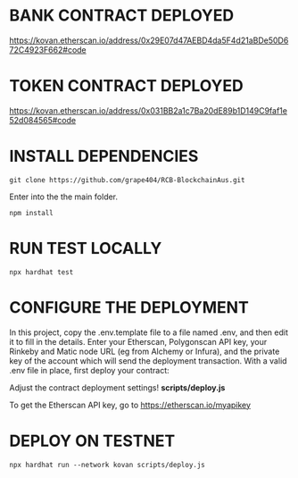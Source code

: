 # BANK CONTRACT DEPLOYED

<a href="https://kovan.etherscan.io/address/0x29E07d47AEBD4da5F4d21aBDe50D672C4923F662#code">https://kovan.etherscan.io/address/0x29E07d47AEBD4da5F4d21aBDe50D672C4923F662#code</a>

# TOKEN CONTRACT DEPLOYED

<a href="https://kovan.etherscan.io/address/0x031BB2a1c7Ba20dE89b1D149C9faf1e52d084565#code">https://kovan.etherscan.io/address/0x031BB2a1c7Ba20dE89b1D149C9faf1e52d084565#code</a>

# INSTALL DEPENDENCIES

```shell
git clone https://github.com/grape404/RCB-BlockchainAus.git
```

Enter into the the main folder.

```shell
npm install
```

# RUN TEST LOCALLY

```shell
npx hardhat test
```

# CONFIGURE THE DEPLOYMENT

In this project, copy the .env.template file to a file named .env, and then edit it to fill in the details. Enter your Etherscan, Polygonscan API key, your Rinkeby and Matic node URL (eg from Alchemy or Infura), and the private key of the account which will send the deployment transaction. With a valid .env file in place, first deploy your contract:

Adjust the contract deployment settings!
<b>scripts/deploy.js</b>

To get the Etherscan API key, go to
<a href="https://etherscan.io/myapikey"> https://etherscan.io/myapikey</a>

# DEPLOY ON TESTNET

```shell
npx hardhat run --network kovan scripts/deploy.js
```

